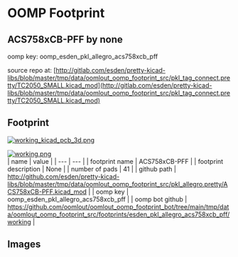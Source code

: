 # OOMP Footprint  
## ACS758xCB-PFF  by none  
  
oomp key: oomp_esden_pkl_allegro_acs758xcb_pff  
  
source repo at: [http://gitlab.com/esden/pretty-kicad-libs/blob/master/tmp/data/oomlout_oomp_footprint_src/pkl_tag_connect.pretty/TC2050_SMALL.kicad_mod](http://gitlab.com/esden/pretty-kicad-libs/blob/master/tmp/data/oomlout_oomp_footprint_src/pkl_tag_connect.pretty/TC2050_SMALL.kicad_mod)  
## Footprint  
  
[![working_kicad_pcb_3d.png](working_kicad_pcb_3d_600.png)](working_kicad_pcb_3d.png)  
  
[![working.png](working_600.png)](working.png)  
| name | value | 
| --- | --- | 
| footprint name | ACS758xCB-PFF | 
| footprint description | None | 
| number of pads | 41 | 
| github path | http://github.com/esden/pretty-kicad-libs/blob/master/tmp/data/oomlout_oomp_footprint_src/pkl_allegro.pretty/ACS758xCB-PFF.kicad_mod | 
| oomp key | oomp_esden_pkl_allegro_acs758xcb_pff | 
| oomp bot github | https://github.com/oomlout/oomlout_oomp_footprint_bot/tree/main/tmp/data/oomlout_oomp_footprint_src/footprints/esden_pkl_allegro_acs758xcb_pff/working | 
## Images  
